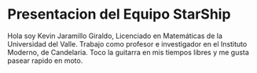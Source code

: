 # Presentacion del Equipo StarShip
Hola soy Kevin Jaramillo Giraldo, Licenciado en Matemáticas de la Universidad del Valle. Trabajo como profesor e investigador en el Instituto Moderno, de Candelaria. Toco la guitarra en mis tiempos libres y me gusta pasear rapido en moto.